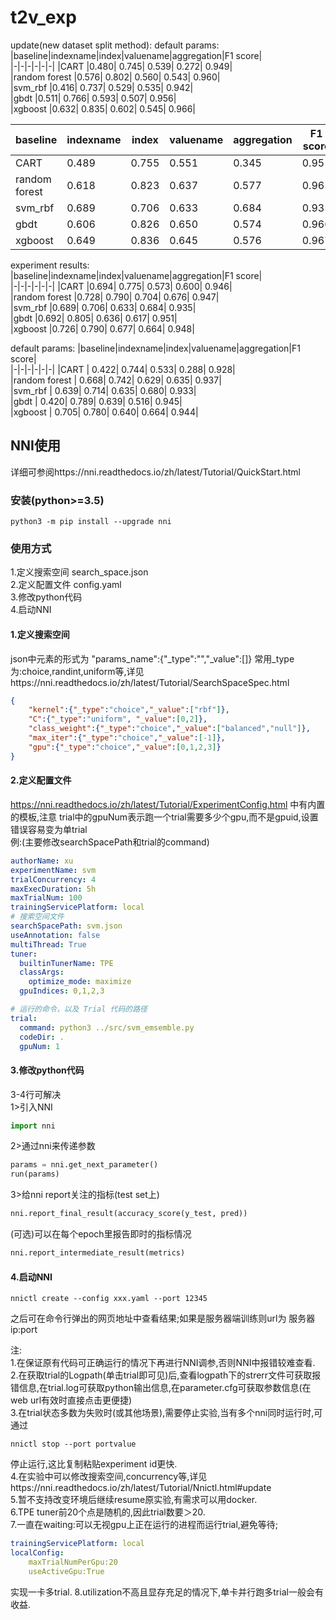 # t2v_exp
update(new dataset split method):
default params:
|baseline|indexname|index|valuename|aggregation|F1 score|  
|-|-|-|-|-|-|
|CART           |0.480|	0.745|	0.539|	0.272|	0.949|  
|random forest  |0.576|	0.802|	0.560|	0.543|	0.960|  
|svm_rbf        |0.416|	0.737|	0.529|  0.535|	0.942|  
|gbdt           |0.511|	0.766|	0.593|  0.507|  0.956|  
|xgboost        |0.632|	0.835|	0.602|	0.545|	0.966|  


|baseline|indexname|index|valuename|aggregation|F1 score|path|  
|-|-|-|-|-|-|-|
|CART           |0.489|	0.755|	0.551|	0.345|	0.951|  /home/ludu/nni/experiments/Nx1uaOG8/trials/xXqDI
|random forest  |0.618|	0.823|	0.637|	0.577|	0.965|  /home/ludu/nni/experiments/Ewz2q23k/trials/AVPk9
|svm_rbf        |0.689|	0.706|	0.633|  0.684|	0.935|  
|gbdt           |0.606|	0.826|	0.650|  0.574|  0.966|  /home/ludu/nni/experiments/aCxlK9e9/trials/EhZzf
|xgboost        |0.649|	0.836|	0.645|	0.576|	0.967|  /home/ludu/nni/experiments/Bnc0ZVql/trials/VsAY4

experiment results:  
|baseline|indexname|index|valuename|aggregation|F1 score|  
|-|-|-|-|-|-|
|CART           |0.694|	0.775|	0.573|	0.600|	0.946|  
|random forest  |0.728|	0.790|	0.704|	0.676|	0.947|  
|svm_rbf        |0.689|	0.706|	0.633|  0.684|	0.935|  
|gbdt           |0.692|	0.805|	0.636|  0.617|  0.951|  
|xgboost        |0.726|	0.790|	0.677|	0.664|	0.948|  

default params:
|baseline|indexname|index|valuename|aggregation|F1 score|  
|-|-|-|-|-|-|
|CART           |   0.422|	0.744|	0.533|	0.288|	0.928|  
|random forest  |	0.668|	0.742|	0.629|	0.635|	0.937|  
|svm_rbf        |	0.639|  0.714|  0.635|  0.680|  0.933|	  
|gbdt           |	0.420|	0.789|	0.639|  0.516|  0.945|  
|xgboost        |	0.705|	0.780|	0.640|	0.664|	0.944|  

## NNI使用
详细可参阅https://nni.readthedocs.io/zh/latest/Tutorial/QuickStart.html
### 安装(python>=3.5)
```
python3 -m pip install --upgrade nni
```

### 使用方式
1.定义搜索空间 search_space.json  
2.定义配置文件 config.yaml  
3.修改python代码  
4.启动NNI  

#### 1.定义搜索空间
json中元素的形式为 "params_name":{"_type":"","_value":[]}
常用_type为:choice,randint,uniform等,详见https://nni.readthedocs.io/zh/latest/Tutorial/SearchSpaceSpec.html
```json
{
    "kernel":{"_type":"choice","_value":["rbf"]},
    "C":{"_type":"uniform", "_value":[0,2]}, 
    "class_weight":{"_type":"choice","_value":["balanced","null"]},
    "max_iter":{"_type":"choice","_value":[-1]},
    "gpu":{"_type":"choice","_value":[0,1,2,3]}
}
```
#### 2.定义配置文件
https://nni.readthedocs.io/zh/latest/Tutorial/ExperimentConfig.html 中有内置的模板,注意
trial中的gpuNum表示跑一个trial需要多少个gpu,而不是gpuid,设置错误容易变为单trial  
例:(主要修改searchSpacePath和trial的command)
```yaml
authorName: xu
experimentName: svm
trialConcurrency: 4
maxExecDuration: 5h
maxTrialNum: 100
trainingServicePlatform: local
# 搜索空间文件
searchSpacePath: svm.json
useAnnotation: false
multiThread: True
tuner:
  builtinTunerName: TPE
  classArgs:
    optimize_mode: maximize
  gpuIndices: 0,1,2,3

# 运行的命令，以及 Trial 代码的路径
trial:
  command: python3 ../src/svm_emsemble.py
  codeDir: .
  gpuNum: 1
```

#### 3.修改python代码
3-4行可解决  
1>引入NNI
```python
import nni
```
2>通过nni来传递参数
```python
params = nni.get_next_parameter()
run(params)
```
3>给nni report关注的指标(test set上)
```py
nni.report_final_result(accuracy_score(y_test, pred))
```
(可选)可以在每个epoch里报告即时的指标情况
```py
nni.report_intermediate_result(metrics)
```
#### 4.启动NNI
```
nnictl create --config xxx.yaml --port 12345
```

之后可在命令行弹出的网页地址中查看结果;如果是服务器端训练则url为 服务器ip:port  


注:  
1.在保证原有代码可正确运行的情况下再进行NNI调参,否则NNI中报错较难查看.  
2.在获取trial的Logpath(单击trial即可见)后,查看logpath下的strerr文件可获取报错信息,在trial.log可获取python输出信息,在parameter.cfg可获取参数信息(在web url有效时直接点击更便捷)  
3.在trial状态多数为失败时(或其他场景),需要停止实验,当有多个nni同时运行时,可通过  
```
nnictl stop --port portvalue
```
停止运行,这比复制粘贴experiment id更快.  
4.在实验中可以修改搜索空间,concurrency等,详见https://nni.readthedocs.io/zh/latest/Tutorial/Nnictl.html#update    
5.暂不支持改变环境后继续resume原实验,有需求可以用docker.  
6.TPE tuner前20个点是随机的,因此trial数要＞20.  
7.一直在waiting:可以无视gpu上正在运行的进程而运行trial,避免等待;
```yaml
trainingServicePlatform: local
localConfig:
    maxTrialNumPerGpu:20
    useActiveGpu:True
```
实现一卡多trial.
8.utilization不高且显存充足的情况下,单卡并行跑多trial一般会有收益.


